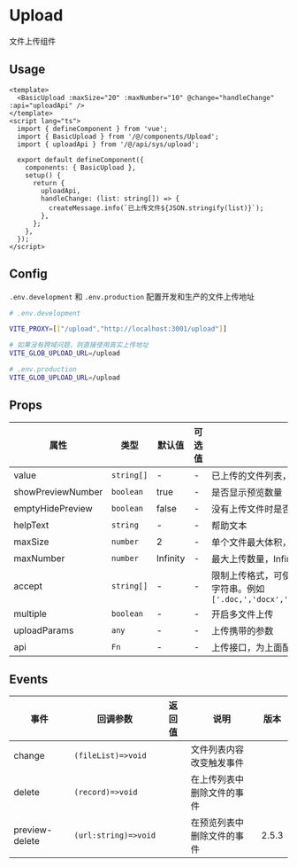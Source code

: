 # Upload

文件上传组件

## Usage

```vue
<template>
  <BasicUpload :maxSize="20" :maxNumber="10" @change="handleChange" :api="uploadApi" />
</template>
<script lang="ts">
  import { defineComponent } from 'vue';
  import { BasicUpload } from '/@/components/Upload';
  import { uploadApi } from '/@/api/sys/upload';

  export default defineComponent({
    components: { BasicUpload },
    setup() {
      return {
        uploadApi,
        handleChange: (list: string[]) => {
          createMessage.info(`已上传文件${JSON.stringify(list)}`);
        },
      };
    },
  });
</script>
```

## Config

`.env.development` 和 `.env.production` 配置开发和生产的文件上传地址

```bash
# .env.development

VITE_PROXY=[["/upload","http://localhost:3001/upload"]]

# 如果没有跨域问题，则直接使用真实上传地址
VITE_GLOB_UPLOAD_URL=/upload

# .env.production
VITE_GLOB_UPLOAD_URL=/upload

```

## Props

| 属性 | 类型 | 默认值 | 可选值 | 说明 |
| --- | --- | --- | --- | --- |
| value | `string[]` | - | - | 已上传的文件列表，支持 v-model |
| showPreviewNumber | `boolean` | true | - | 是否显示预览数量 |
| emptyHidePreview | `boolean` | false | - | 没有上传文件时是否隐藏预览 |
| helpText | `string` | - | - | 帮助文本 |
| maxSize | `number` | 2 | - | 单个文件最大体积，单位 M |
| maxNumber | `number` | Infinity | - | 最大上传数量，Infinity 则不限制 |
| accept | `string[]` | - | - | 限制上传格式，可使用文件后缀名(点号可选)或 MIME 字符串。例如 `['.doc,','docx','application/msword','image/*']` |
| multiple | `boolean` | - | - | 开启多文件上传 |
| uploadParams | `any` | - | - | 上传携带的参数 |
| api | `Fn` | - | - | 上传接口，为上面配置的接口 |

## Events

| 事件           | 回调参数             | 返回值 | 说明                       | 版本  |
| -------------- | -------------------- | ------ | -------------------------- | ----- |
| change         | `(fileList)=>void`   |        | 文件列表内容改变触发事件   |       |
| delete         | `(record)=>void`     |        | 在上传列表中删除文件的事件 |       |
| preview-delete | `(url:string)=>void` |        | 在预览列表中删除文件的事件 | 2.5.3 |
